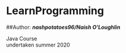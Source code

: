 # LearnProgramming
##Author: <i><b>nashpotatoes96/Naish O'Loughlin</b></i>

Java Course<br>
undertaken summer 2020<br>
